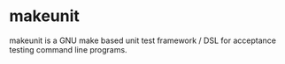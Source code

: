 # makeunit

makeunit is a GNU make based unit test framework / DSL for acceptance testing command line programs.
